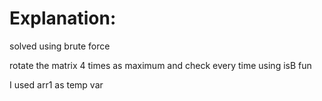 # Explanation:

solved using brute force

rotate the matrix $4$ times as maximum and check every time using isB fun

I used arr1 as temp var
 
 
